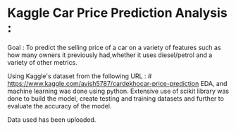 # Kaggle Car Price Prediction Analysis : 

Goal : To predict the selling price of a car on a variety of features such as how many owners it previously had,whether it uses diesel/petrol and a variety of other metrics.  

Using Kaggle's dataset from the following URL : # https://www.kaggle.com/avish5787/cardekhocar-price-prediction
EDA, and machine learning was done using python. Extensive use of scikit library was done to build the model, create testing and training datasets and 
further to evaluate the accuracy of the model. 

Data used has been uploaded. 
